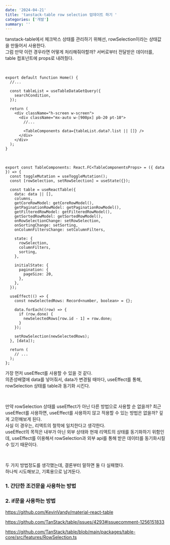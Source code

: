 ```yaml
---
date: '2024-04-21'
title: 'tanstack-table row selection 업데이트 하기 '
categories: ['개발']
summary: ''
---
```


tanstack-table에서 체크박스 상태를 관리하기 위해선, rowSelection이라는 상태값을 만들어서 사용한다.  
그럼 만약 이런 경우라면 어떻게 처리해줘야할까?
서버로부터 전달받은 데이터를, table 컴포넌트에 props로 내려줬다.

<br/>

```TSX
export default function Home() {
  //...

  const tableList = useTableDataGetQuery({
    searchCondition,
  });

  return (
    <div className="h-screen w-screen">
      <div className="mx-auto w-[900px] pb-20 pt-10">
        //...

        <TableComponents data={tableList.data?.list || []} />
      </div>
    </div>
  );
}
```

<br/>

```TSX
export const TableComponents: React.FC<TableComponentsProps> = ({ data }) => {
  const toggleMutation = useToggleMutation();
  const [rowSelection, setRowSelection] = useState({});

  const table = useReactTable({
    data: data || [],
    columns,
    getCoreRowModel: getCoreRowModel(),
    getPaginationRowModel: getPaginationRowModel(),
    getFilteredRowModel: getFilteredRowModel(),
    getSortedRowModel: getSortedRowModel(),
    onRowSelectionChange: setRowSelection,
    onSortingChange: setSorting,
    onColumnFiltersChange: setColumnFilters,

    state: {
      rowSelection,
      columnFilters,
      sorting,
    },

    initialState: {
      pagination: {
        pageSize: 20,
      },
    },
  });

  useEffect(() => {
    const newSelectedRows: Record<number, boolean> = {};

    data.forEach((row) => {
      if (row.done) {
        newSelectedRows[row.id - 1] = row.done;
      }
    });

    setRowSelection(newSelectedRows);
  }, [data]);

  return (
    // ...
  );
};
```

가장 먼저 useEffect를 사용할 수 있을 것 같다.  
의존성배열에 data를 넣어줘서, data가 변경될 때마다, useEffect를 통해, rowSelection 상태를 table과 동기화 시킨다.

<br/>

만약 rowSelection 상태를 useEffect가 아닌 다른 방법으로 사용할 순 없을까?
최근 useEffect를 사용하면, useEffect를 사용하지 않고 적용할 수 있는 방법은 없을까? 깊게 고민해보게 된다.  
사실 이 경우는, 리액트의 철학에 일치한다고 생각한다.  
useEffect의 목적은 내부가 아닌 외부 상태와 현재 리액트의 상태를 동기화하기 위함인데, useEffect를 이용해서 rowSelection과 외부 api를 통해 받은 데이터를 동기화시킬 수 있기 때문이다.

<br/>

두 가지 방법정도를 생각했는데, 결론부터 말하면 둘 다 실패했다.  
하나씩 시도해보고, 기록용으로 남겨둔다.

### 1. 간단한 조건문을 사용하는 방법

### 2. if문을 사용하는 방법

https://github.com/KevinVandy/material-react-table

https://github.com/TanStack/table/issues/4293#issuecomment-1256151833

https://github.com/TanStack/table/blob/main/packages/table-core/src/features/RowSelection.ts
